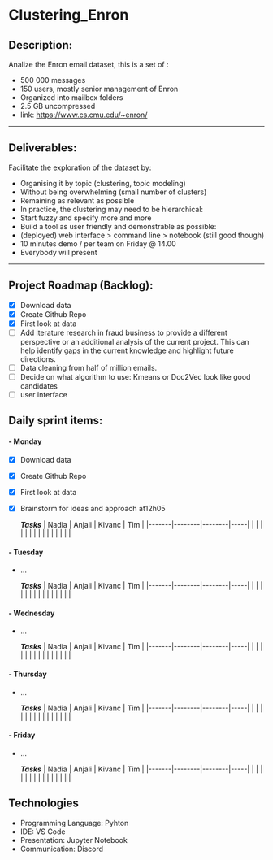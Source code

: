 # Clustering_Enron

## Description:

Analize the Enron email dataset, this is a set of :
- 500 000 messages
- 150 users, mostly senior management of Enron
- Organized into mailbox folders
- 2.5 GB uncompressed
- link: https://www.cs.cmu.edu/~enron/
---
## Deliverables:

 Facilitate the exploration of the dataset by:
-  Organising it by topic (clustering, topic modeling)
- Without being overwhelming (small number of clusters)
- Remaining as relevant as possible
- In practice, the clustering may need to be hierarchical:
- Start fuzzy and specify more and more
- Build a tool as user friendly and demonstrable as possible:
- (deployed) web interface > command line > notebook (still good though)
- 10 minutes demo / per team on Friday @ 14.00
- Everybody will present
---

## Project Roadmap (Backlog):

- [X] Download data
- [X] Create Github Repo
- [X] First look at data
- [ ] Add iterature research in fraud business to provide a different perspective or an additional analysis of the current project. This can help identify gaps in the current knowledge and highlight future directions. 
- [ ] Data cleaning from half of million emails. 
- [ ] Decide on what algorithm to use: Kmeans or Doc2Vec look like good candidates
- [ ] user interface

## Daily sprint items:

#### - Monday
- [X] Download data
- [X] Create Github Repo
- [X] First look at data
- [X] Brainstorm for ideas and approach at12h05

    ***Tasks***
    | Nadia | Anjali | Kivanc | Tim |
    |-------|--------|--------|-----|
    |       |        |        |     |
    |       |        |        |     |
    |       |        |        |     |

#### - Tuesday
- ...

    ***Tasks***
    | Nadia | Anjali | Kivanc | Tim |
    |-------|--------|--------|-----|
    |       |        |        |     |
    |       |        |        |     |
    |       |        |        |     |
#### - Wednesday
- ...

    ***Tasks***
    | Nadia | Anjali | Kivanc | Tim |
    |-------|--------|--------|-----|
    |       |        |        |     |
    |       |        |        |     |
    |       |        |        |     |
#### - Thursday
- ...

    ***Tasks***
    | Nadia | Anjali | Kivanc | Tim |
    |-------|--------|--------|-----|
    |       |        |        |     |
    |       |        |        |     |
    |       |        |        |     |
#### - Friday
- ...

    ***Tasks***
    | Nadia | Anjali | Kivanc | Tim |
    |-------|--------|--------|-----|
    |       |        |        |     |
    |       |        |        |     |
    |       |        |        |     |


## Technologies

- Programming Language: Pyhton
- IDE: VS Code
- Presentation: Jupyter Notebook
- Communication: Discord

